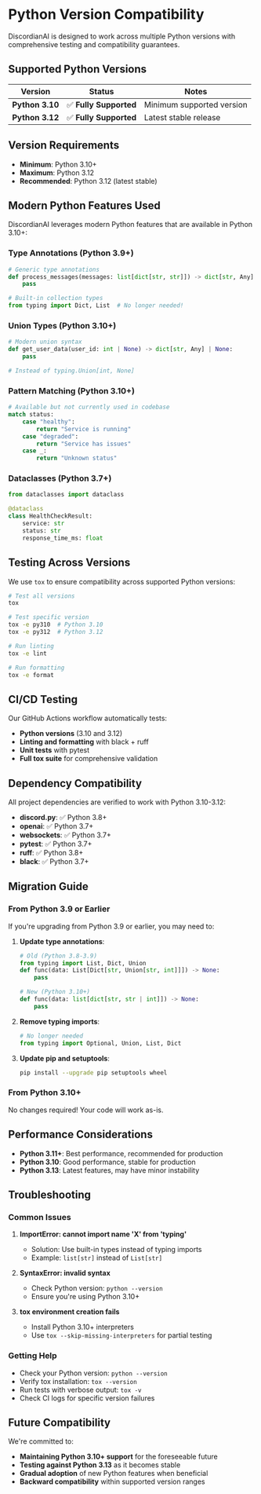 # Python Version Compatibility

DiscordianAI is designed to work across multiple Python versions with comprehensive testing and compatibility guarantees.

## Supported Python Versions

| Version | Status | Notes |
|---------|--------|-------|
| **Python 3.10** | ✅ **Fully Supported** | Minimum supported version |
| **Python 3.12** | ✅ **Fully Supported** | Latest stable release |

## Version Requirements

- **Minimum**: Python 3.10+
- **Maximum**: Python 3.12
- **Recommended**: Python 3.12 (latest stable)

## Modern Python Features Used

DiscordianAI leverages modern Python features that are available in Python 3.10+:

### Type Annotations (Python 3.9+)
```python
# Generic type annotations
def process_messages(messages: list[dict[str, str]]) -> dict[str, Any]:
    pass

# Built-in collection types
from typing import Dict, List  # No longer needed!
```

### Union Types (Python 3.10+)
```python
# Modern union syntax
def get_user_data(user_id: int | None) -> dict[str, Any] | None:
    pass

# Instead of typing.Union[int, None]
```

### Pattern Matching (Python 3.10+)
```python
# Available but not currently used in codebase
match status:
    case "healthy":
        return "Service is running"
    case "degraded":
        return "Service has issues"
    case _:
        return "Unknown status"
```

### Dataclasses (Python 3.7+)
```python
from dataclasses import dataclass

@dataclass
class HealthCheckResult:
    service: str
    status: str
    response_time_ms: float
```

## Testing Across Versions

We use `tox` to ensure compatibility across supported Python versions:

```bash
# Test all versions
tox

# Test specific version
tox -e py310  # Python 3.10
tox -e py312  # Python 3.12

# Run linting
tox -e lint

# Run formatting
tox -e format
```

## CI/CD Testing

Our GitHub Actions workflow automatically tests:
- **Python versions** (3.10 and 3.12)
- **Linting and formatting** with black + ruff
- **Unit tests** with pytest
- **Full tox suite** for comprehensive validation

## Dependency Compatibility

All project dependencies are verified to work with Python 3.10-3.12:

- **discord.py**: ✅ Python 3.8+
- **openai**: ✅ Python 3.7+
- **websockets**: ✅ Python 3.7+
- **pytest**: ✅ Python 3.7+
- **ruff**: ✅ Python 3.8+
- **black**: ✅ Python 3.7+

## Migration Guide

### From Python 3.9 or Earlier

If you're upgrading from Python 3.9 or earlier, you may need to:

1. **Update type annotations**:
   ```python
   # Old (Python 3.8-3.9)
   from typing import List, Dict, Union
   def func(data: List[Dict[str, Union[str, int]]]) -> None:
       pass
   
   # New (Python 3.10+)
   def func(data: list[dict[str, str | int]]) -> None:
       pass
   ```

2. **Remove typing imports**:
   ```python
   # No longer needed
   from typing import Optional, Union, List, Dict
   ```

3. **Update pip and setuptools**:
   ```bash
   pip install --upgrade pip setuptools wheel
   ```

### From Python 3.10+

No changes required! Your code will work as-is.

## Performance Considerations

- **Python 3.11+**: Best performance, recommended for production
- **Python 3.10**: Good performance, stable for production
- **Python 3.13**: Latest features, may have minor instability

## Troubleshooting

### Common Issues

1. **ImportError: cannot import name 'X' from 'typing'**
   - Solution: Use built-in types instead of typing imports
   - Example: `list[str]` instead of `List[str]`

2. **SyntaxError: invalid syntax**
   - Check Python version: `python --version`
   - Ensure you're using Python 3.10+

3. **tox environment creation fails**
   - Install Python 3.10+ interpreters
   - Use `tox --skip-missing-interpreters` for partial testing

### Getting Help

- Check your Python version: `python --version`
- Verify tox installation: `tox --version`
- Run tests with verbose output: `tox -v`
- Check CI logs for specific version failures

## Future Compatibility

We're committed to:
- **Maintaining Python 3.10+ support** for the foreseeable future
- **Testing against Python 3.13** as it becomes stable
- **Gradual adoption** of new Python features when beneficial
- **Backward compatibility** within supported version ranges
